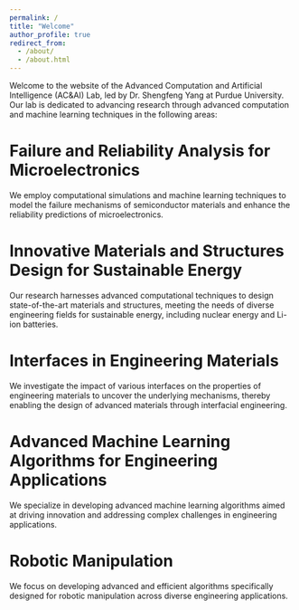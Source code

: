 ```yaml
---
permalink: /
title: "Welcome"
author_profile: true
redirect_from: 
  - /about/
  - /about.html
---
```


Welcome to the website of the Advanced Computation and Artificial Intelligence (AC&AI) Lab, led by Dr. Shengfeng Yang at Purdue University. Our lab is dedicated to advancing research through advanced computation and machine learning techniques in the following areas:

Failure and Reliability Analysis for Microelectronics
======
We employ computational simulations and machine learning techniques to model the failure mechanisms of semiconductor materials and enhance the reliability predictions of microelectronics.

Innovative Materials and Structures Design for Sustainable Energy
======
Our research harnesses advanced computational techniques to design state-of-the-art materials and structures, meeting the needs of diverse engineering fields for sustainable energy, including nuclear energy and Li-ion batteries.

Interfaces in Engineering Materials
======
We investigate the impact of various interfaces on the properties of engineering materials to uncover the underlying mechanisms, thereby enabling the design of advanced materials through interfacial engineering.

Advanced Machine Learning Algorithms for Engineering Applications
======
We specialize in developing advanced machine learning algorithms aimed at driving innovation and addressing complex challenges in engineering applications.

Robotic Manipulation
======
We focus on developing advanced and efficient algorithms specifically designed for robotic manipulation across diverse engineering applications.
